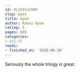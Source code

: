 ```yaml
---
id: OL25913200M
slug: apex
title: Apex
author: Ramez Naam
rating: 5
pages: 608
categories:
- sci-fi
reads:
- finished_at: '2020-06-10'
---
```

Seriously the whole trilogy is great.
